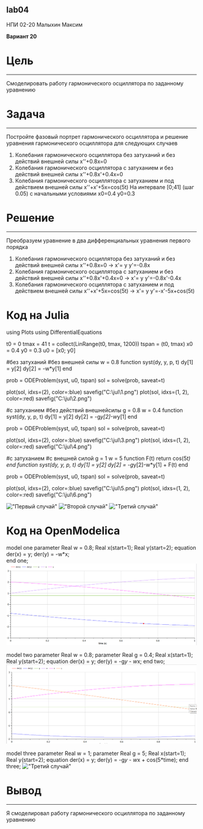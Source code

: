 ## lab04 ##
НПИ 02-20
Малыхин Максим

**Вариант 20**

# Цель #
---
Смоделировать работу гармонического осциллятора по заданному уравнению

# Задача #
---
Постройте фазовый портрет гармонического осциллятора и решение уравнения
гармонического осциллятора для следующих случаев
1. Колебания гармонического осциллятора без затуханий и без действий внешней
силы
x''+0.8x=0
2. Колебания гармонического осциллятора c затуханием и без действий внешней
силы
x''+0.8x'+0.4x=0
3. Колебания гармонического осциллятора c затуханием и под действием внешней
силы
x''+x'+5x=cos(5t)
На интервале
[0;41] (шаг 0.05) с начальными условиями
x0=0.4
y0=0.3

# Решение #
---
Преобразуем уравнение в два дифференциальных уравнения первого порядка

1. Колебания гармонического осциллятора без затуханий и без действий внешней
силы
x''+0.8x=0
->
x'= y
y'=-0.8x
2. Колебания гармонического осциллятора c затуханием и без действий внешней
силы
x''+0.8x'+0.4x=0
->
x'= y
y'=-0.8x'-0.4x
3. Колебания гармонического осциллятора c затуханием и под действием внешней
силы
x''+x'+5x=cos(5t)
->
x'= y
y'=-x'-5x+cos(5t)

# Код на Julia #

using Plots
using DifferentialEquations

t0 = 0
tmax = 41
t = collect(LinRange(t0, tmax, 1200)) 
tspan = (t0, tmax)
x0 = 0.4
y0 = 0.3
u0 = [x0; y0]

#без затуханий 
#без внешней силы
w = 0.8
function syst(dy, y, p, t)
    dy[1] = y[2]
    dy[2] = -w*y[1]
end

prob = ODEProblem(syst, u0, tspan)
sol = solve(prob, saveat=t)

plot(sol, idxs=(2), color=:blue)
savefig("C:\\jul\\1.png")
plot(sol, idxs=(1, 2), color=:red)
savefig("C:\\jul\\2.png")

#c затуханием
#без действий внешнейсилы
g = 0.8
w = 0.4
function syst(dy, y, p, t)
    dy[1] = y[2]
    dy[2] = -g*y[2]-w*y[1]
end

prob = ODEProblem(syst, u0, tspan)
sol = solve(prob, saveat=t)

plot(sol, idxs=(2), color=:blue)
savefig("C:\\jul\\3.png")
plot(sol, idxs=(1, 2), color=:red)
savefig("C:\\jul\\4.png")

#c затуханием 
#c внешней силой
g = 1
w = 5
function F(t)
    return cos(5*t)
end
function syst(dy, y, p, t)
    dy[1] = y[2]
    dy[2] = -g*y[2]-w*y[1] + F(t)
end

prob = ODEProblem(syst, u0, tspan)
sol = solve(prob, saveat=t)

plot(sol, idxs=(2), color=:blue)
savefig("C:\\jul\\5.png")
plot(sol, idxs=(1, 2), color=:red)
savefig("C:\\jul\\6.png")

!["Первый случай"](/screens/onej.png)
!["Второй случай"](/screens/twoj.png)
!["Третий случай"](/screens/threej.png)

# Код на OpenModelica #
model one
parameter Real w = 0.8;
Real x(start=1);
Real y(start=2);
equation
  der(x) = y;
  der(y) = -w*x;  
end one;
!["Первый случай"](/screens/one.png)

model two
parameter Real w = 0.8;
parameter Real g = 0.4;
Real x(start=1);
Real y(start=2);
equation
  der(x) = y;
  der(y) = -g*y - w*x;
end two;
!["Второй случай"](/screens/two.png)

model three
parameter Real w = 1;
parameter Real g = 5;
Real x(start=1);
Real y(start=2);
equation
  der(x) = y;
  der(y) = -g*y - w*x + cos(5*time);
end three;
!["Третий случай"](/screens/three.png)

# Вывод #   
---
Я смоделировал работу гармонического осциллятора по заданному уравнению

